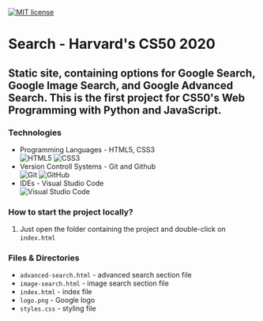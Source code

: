 [![MIT license](https://img.shields.io/badge/License-MIT-blue.svg)](https://github.com/mmanchev23/search/blob/master/LICENSE)

# **Search** - Harvard's CS50 2020

## Static site, containing options for Google Search, Google Image Search, and Google Advanced Search. This is the first project for CS50's Web Programming with Python and JavaScript.

### **Technologies**
<ul>
    <li>
        Programming Languages - HTML5, CSS3
        <br/>
        <img alt="HTML5" src="https://img.shields.io/badge/html5-%23E34F26.svg?style=for-the-badge&logo=html5&logoColor=white"/>
        <img alt="CSS3" src="https://img.shields.io/badge/css3-%231572B6.svg?style=for-the-badge&logo=css3&logoColor=white"/>
    </li>
    <li>
        Version Controll Systems - Git and Github
        <br/>
        <img alt="Git" src="https://img.shields.io/badge/git-%23F05033.svg?style=for-the-badge&logo=git&logoColor=white"/>
        <img alt="GitHub" src="https://img.shields.io/badge/github-%23121011.svg?style=for-the-badge&logo=github&logoColor=white"/>
    </li>
    <li>
        IDEs - Visual Studio Code
        <br/>
        <img alt="Visual Studio Code" src="https://img.shields.io/badge/VisualStudioCode-0078d7.svg?style=for-the-badge&logo=visual-studio-code&logoColor=white"/>
    </li>
</ul>

### **How to start the project locally?**
1. Just open the folder containing the project and double-click on `index.html`

### **Files & Directories**
- `advanced-search.html` - advanced search section file
- `image-search.html` - image search section file
- `index.html` - index file
- `logo.png` - Google logo
- `styles.css` - styling file
